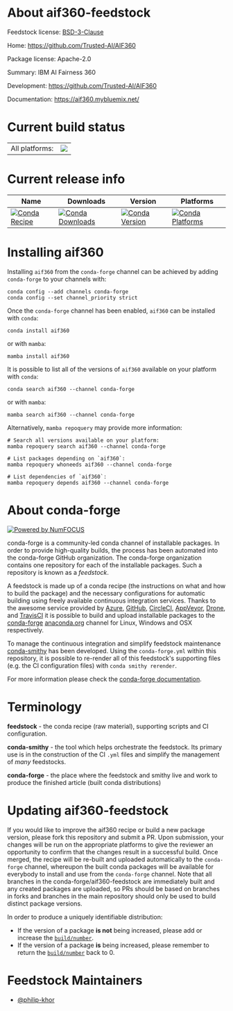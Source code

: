 About aif360-feedstock
======================

Feedstock license: [BSD-3-Clause](https://github.com/conda-forge/aif360-feedstock/blob/main/LICENSE.txt)

Home: https://github.com/Trusted-AI/AIF360

Package license: Apache-2.0

Summary: IBM AI Fairness 360

Development: https://github.com/Trusted-AI/AIF360

Documentation: https://aif360.mybluemix.net/

Current build status
====================


<table><tr><td>All platforms:</td>
    <td>
      <a href="https://dev.azure.com/conda-forge/feedstock-builds/_build/latest?definitionId=10810&branchName=main">
        <img src="https://dev.azure.com/conda-forge/feedstock-builds/_apis/build/status/aif360-feedstock?branchName=main">
      </a>
    </td>
  </tr>
</table>

Current release info
====================

| Name | Downloads | Version | Platforms |
| --- | --- | --- | --- |
| [![Conda Recipe](https://img.shields.io/badge/recipe-aif360-green.svg)](https://anaconda.org/conda-forge/aif360) | [![Conda Downloads](https://img.shields.io/conda/dn/conda-forge/aif360.svg)](https://anaconda.org/conda-forge/aif360) | [![Conda Version](https://img.shields.io/conda/vn/conda-forge/aif360.svg)](https://anaconda.org/conda-forge/aif360) | [![Conda Platforms](https://img.shields.io/conda/pn/conda-forge/aif360.svg)](https://anaconda.org/conda-forge/aif360) |

Installing aif360
=================

Installing `aif360` from the `conda-forge` channel can be achieved by adding `conda-forge` to your channels with:

```
conda config --add channels conda-forge
conda config --set channel_priority strict
```

Once the `conda-forge` channel has been enabled, `aif360` can be installed with `conda`:

```
conda install aif360
```

or with `mamba`:

```
mamba install aif360
```

It is possible to list all of the versions of `aif360` available on your platform with `conda`:

```
conda search aif360 --channel conda-forge
```

or with `mamba`:

```
mamba search aif360 --channel conda-forge
```

Alternatively, `mamba repoquery` may provide more information:

```
# Search all versions available on your platform:
mamba repoquery search aif360 --channel conda-forge

# List packages depending on `aif360`:
mamba repoquery whoneeds aif360 --channel conda-forge

# List dependencies of `aif360`:
mamba repoquery depends aif360 --channel conda-forge
```


About conda-forge
=================

[![Powered by
NumFOCUS](https://img.shields.io/badge/powered%20by-NumFOCUS-orange.svg?style=flat&colorA=E1523D&colorB=007D8A)](https://numfocus.org)

conda-forge is a community-led conda channel of installable packages.
In order to provide high-quality builds, the process has been automated into the
conda-forge GitHub organization. The conda-forge organization contains one repository
for each of the installable packages. Such a repository is known as a *feedstock*.

A feedstock is made up of a conda recipe (the instructions on what and how to build
the package) and the necessary configurations for automatic building using freely
available continuous integration services. Thanks to the awesome service provided by
[Azure](https://azure.microsoft.com/en-us/services/devops/), [GitHub](https://github.com/),
[CircleCI](https://circleci.com/), [AppVeyor](https://www.appveyor.com/),
[Drone](https://cloud.drone.io/welcome), and [TravisCI](https://travis-ci.com/)
it is possible to build and upload installable packages to the
[conda-forge](https://anaconda.org/conda-forge) [anaconda.org](https://anaconda.org/)
channel for Linux, Windows and OSX respectively.

To manage the continuous integration and simplify feedstock maintenance
[conda-smithy](https://github.com/conda-forge/conda-smithy) has been developed.
Using the ``conda-forge.yml`` within this repository, it is possible to re-render all of
this feedstock's supporting files (e.g. the CI configuration files) with ``conda smithy rerender``.

For more information please check the [conda-forge documentation](https://conda-forge.org/docs/).

Terminology
===========

**feedstock** - the conda recipe (raw material), supporting scripts and CI configuration.

**conda-smithy** - the tool which helps orchestrate the feedstock.
                   Its primary use is in the construction of the CI ``.yml`` files
                   and simplify the management of *many* feedstocks.

**conda-forge** - the place where the feedstock and smithy live and work to
                  produce the finished article (built conda distributions)


Updating aif360-feedstock
=========================

If you would like to improve the aif360 recipe or build a new
package version, please fork this repository and submit a PR. Upon submission,
your changes will be run on the appropriate platforms to give the reviewer an
opportunity to confirm that the changes result in a successful build. Once
merged, the recipe will be re-built and uploaded automatically to the
`conda-forge` channel, whereupon the built conda packages will be available for
everybody to install and use from the `conda-forge` channel.
Note that all branches in the conda-forge/aif360-feedstock are
immediately built and any created packages are uploaded, so PRs should be based
on branches in forks and branches in the main repository should only be used to
build distinct package versions.

In order to produce a uniquely identifiable distribution:
 * If the version of a package **is not** being increased, please add or increase
   the [``build/number``](https://docs.conda.io/projects/conda-build/en/latest/resources/define-metadata.html#build-number-and-string).
 * If the version of a package **is** being increased, please remember to return
   the [``build/number``](https://docs.conda.io/projects/conda-build/en/latest/resources/define-metadata.html#build-number-and-string)
   back to 0.

Feedstock Maintainers
=====================

* [@philip-khor](https://github.com/philip-khor/)

